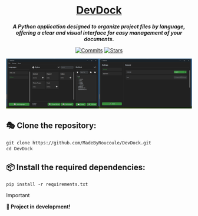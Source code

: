 <div align="center">
  
# [DevDock]
***A Python application designed to organize project files by language, <br>offering a clear and visual interface for easy management of your documents.***

[![Commits](https://img.shields.io/github/commit-activity/t/MadeByRoucoule/DevDock)](https://github.com/MadeByRoucoule/DevDock/commits/main/)
[![Stars](https://img.shields.io/github/stars/MadeByRoucoule/DevDock?style=social&label=Stars)](https://github.com/MadeByRoucoule/DevDock)

<img src="src/assets/screenshot.png">

</div>

## 🎭 Clone the repository:
```
git clone https://github.com/MadeByRoucoule/DevDock.git
cd DevDock
```

## 📦 Install the required dependencies:
```
pip install -r requirements.txt
```

> [!IMPORTANT]
> **🚀 Project in development!**

[DevDock]: https://github.com/MadeByRoucoule/DevDock
